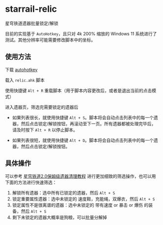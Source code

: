 # starrail-relic

星穹铁道遗器批量锁定/解锁

目前的实现基于 `AutoHotkey`，且只对 4k 200% 缩放的 Windows 11 系统进行了测试。其他分辨率可能需要修改脚本中的坐标。

## 使用方法

下载 [autohotkey](https://www.autohotkey.com/download/ahk-v2.exe)

载入 `relic.ahk` 脚本

使用快捷键 `Alt + R` 重载脚本（用于脚本内容更改后，或者是退出当前的点击模式）

进入遗器页，筛选完需要锁定的遗器后

- 如果列表很长，就使用快捷键 `Alt + S`。脚本将会自动点击列表中的每一个遗器，然后点击锁定/解锁按钮，再滚动至下一页。所有遗器都被处理完毕后，请及时按下 `Alt + R` 以停止脚本。

- 如果列表很短，就使用快捷键 `Alt + D`。脚本将会自动点击列表中的每一个遗器，然后点击锁定/解锁按钮。

## 具体操作

可以参考 [星穹铁道2.0保姆级遗器清理教程](https://www.bilibili.com/video/BV1b4421F7o5) 进行更加细致的筛选操作，也可以用下面的方法进行快速筛选：

1. 解锁所有遗器：选中所有已锁定的遗器，然后 `Alt + S`
2. 锁定重要属性遗器：选中未锁定的 速度鞋，充能绳，双爆衣，然后 `Alt + S`
3. 锁定属性不是很离谱的遗器：选中未锁定的 带有速度 or 暴击 or 爆伤 的装备，然后 `Alt + S`
4. 剩下未锁定的遗器大概率是狗粮，可以批量分解掉
